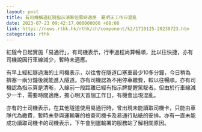 ```yaml
---
layout: post
title: 有司機稱過紅隧指示清晰但需時適應　憂明天工作日混亂
date: 2023-07-23 09:42:17.000000000 +08:00
link: https://news.rthk.hk/rthk/ch/component/k2/1710125-20230723.htm
categories: rthk
---
```


紅隧今日起實施「易通行」，有司機表示，行車過程尚算暢順，比以往快捷，亦有司機說因行車線減少，暫時未適應。

有早上經紅隧過海的士司機表示，以往會在隧道口塞車最少10多分鐘，今日稍為擠塞一兩分鐘後就能進入隧道。亦有司機認為不用停車繳費，較以往暢順。亦有司機認為指示算是清晰，入線前一段距離已經有指示牌提醒駕駛者。但由於行車線減少一半，需要時間適應，擔心明天首個工作日，有機會出現混亂。

亦有的士司機表示，在其他隧道使用易通行時，曾出現未能讀取司機卡，只能由車隊代為繳費，暫時未參與運輸署的檢查司機卡及易通行貼紙的安排。亦有一直未能成功讀取司機卡的司機表示，下午會到運輸署的服務站了解相關原因。
